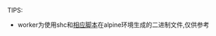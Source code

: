 TIPS:  
* worker为使用shc和[相应脚本](https://github.com/mixool/across/blob/master/dockershc/exss.sh)在alpine环境生成的二进制文件,仅供参考  
